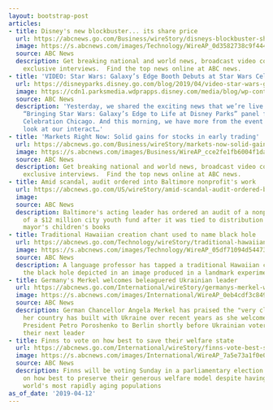 ```yaml
---
layout: bootstrap-post
articles:
- title: Disney's new blockbuster... its share price
  url: https://abcnews.go.com/Business/wireStory/disneys-blockbuster-share-price-62355019
  image: https://s.abcnews.com/images/Technology/WireAP_0d3582738c9f4440918d8c09f37d9706_16x9_992.jpg
  source: ABC News
  description: Get breaking national and world news, broadcast video coverage, and
    exclusive interviews.  Find the top news online at ABC news.
- title: 'VIDEO: Star Wars: Galaxy’s Edge Booth Debuts at Star Wars Celebration Chicago'
  url: https://disneyparks.disney.go.com/blog/2019/04/video-star-wars-galaxys-edge-booth-debuts-at-star-wars-celebration-chicago/
  image: https://cdn1.parksmedia.wdprapps.disney.com/media/blog/wp-content/uploads/2019/04/Screen-Shot-2019-04-12-at-9.37.58-AM.png
  source: ABC News
  description: 'Yesterday, we shared the exciting news that we’re live streaming Saturday’s
    “Bringing Star Wars: Galaxy’s Edge to Life at Disney Parks” panel from Star Wars
    Celebration Chicago. And this morning, we have more from the event – an exclusive
    look at our interact…'
- title: 'Markets Right Now: Solid gains for stocks in early trading'
  url: https://abcnews.go.com/Business/wireStory/markets-now-solid-gains-stocks-early-trading-62354985
  image: https://s.abcnews.com/images/Business/WireAP_cce2fe1fb6004f1dabb435a8a7eccecf_16x9_992.jpg
  source: ABC News
  description: Get breaking national and world news, broadcast video coverage, and
    exclusive interviews.  Find the top news online at ABC news.
- title: Amid scandal, audit ordered into Baltimore nonprofit's work
  url: https://abcnews.go.com/US/wireStory/amid-scandal-audit-ordered-baltimore-nonprofits-work-62354466
  image: 
  source: ABC News
  description: Baltimore's acting leader has ordered an audit of a nonprofit's management
    of a $12 million city youth fund after it was tied to distribution of the embattled
    mayor's children's books
- title: Traditional Hawaiian creation chant used to name black hole
  url: https://abcnews.go.com/Technology/wireStory/traditional-hawaiian-creation-chant-black-hole-62354417
  image: https://s.abcnews.com/images/Technology/WireAP_05df71094d54473ebfa91e23d958d031_16x9_992.jpg
  source: ABC News
  description: A language professor has tapped a traditional Hawaiian chant to name
    the black hole depicted in an image produced in a landmark experiment Wednesday
- title: Germany's Merkel welcomes beleaguered Ukrainian leader
  url: https://abcnews.go.com/International/wireStory/germanys-merkel-welcomes-beleaguered-ukrainian-leader-62354415
  image: https://s.abcnews.com/images/International/WireAP_0eb4cdf3c8494d91aec0587a6ca7e6b5_16x9_992.jpg
  source: ABC News
  description: German Chancellor Angela Merkel has praised the "very close relations"
    her country has built with Ukraine over recent years as she welcomed beleaguered
    President Petro Poroshenko to Berlin shortly before Ukrainian voters decide on
    their next leader
- title: Finns to vote on how best to save their welfare state
  url: https://abcnews.go.com/International/wireStory/finns-vote-best-save-welfare-state-62354323
  image: https://s.abcnews.com/images/International/WireAP_7a5e73a1f0e0483381b8f47c9f000ffb_16x9_992.jpg
  source: ABC News
  description: Finns will be voting Sunday in a parliamentary election shaped by debates
    on how best to preserve their generous welfare model despite having one of the
    world's most rapidly aging populations
as_of_date: '2019-04-12'
---
```


